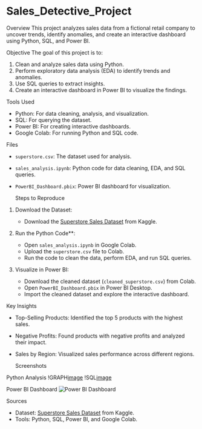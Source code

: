 # Sales_Detective_Project


 Overview
This project analyzes sales data from a fictional retail company to uncover trends, identify anomalies, and create an interactive dashboard using Python, SQL, and Power BI.



 Objective
The goal of this project is to:
1. Clean and analyze sales data using Python.
2. Perform exploratory data analysis (EDA) to identify trends and anomalies.
3. Use SQL queries to extract insights.
4. Create an interactive dashboard in Power BI to visualize the findings.



 Tools Used
- Python: For data cleaning, analysis, and visualization.
- SQL: For querying the dataset.
- Power BI: For creating interactive dashboards.
- Google Colab: For running Python and SQL code.



 Files
- `superstore.csv`: The dataset used for analysis.
- `sales_analysis.ipynb`: Python code for data cleaning, EDA, and SQL queries.
- `PowerBI_Dashboard.pbix`: Power BI dashboard for visualization.



  Steps to Reproduce
1. Download the Dataset:
   - Download the [Superstore Sales Dataset](https://www.kaggle.com/datasets/vivek468/superstore-dataset-final) from Kaggle.

2. Run the Python Code**:
   - Open `sales_analysis.ipynb` in Google Colab.
   - Upload the `superstore.csv` file to Colab.
   - Run the code to clean the data, perform EDA, and run SQL queries.

3. Visualize in Power BI:
   - Download the cleaned dataset (`cleaned_superstore.csv`) from Colab.
   - Open `PowerBI_Dashboard.pbix` in Power BI Desktop.
   - Import the cleaned dataset and explore the interactive dashboard.



 Key Insights
- Top-Selling Products: Identified the top 5 products with the highest sales.
- Negative Profits: Found products with negative profits and analyzed their impact.
- Sales by Region: Visualized sales performance across different regions.



  Screenshots

Python Analysis
!GRAPH[image](https://github.com/user-attachments/assets/ffa25758-99de-4aa3-ac5f-f26e99a54846)
!SQL[image](https://github.com/user-attachments/assets/85fc4f64-eb7c-40c3-99b4-be0adc0d1def)



 Power BI Dashboard
![Power BI Dashboard](https://via.placeholder.com/600x400.png?text=Power+BI+Dashboard+Screenshot)


 Sources
- Dataset: [Superstore Sales Dataset](https://www.kaggle.com/datasets/vivek468/superstore-dataset-final) from Kaggle.
- Tools: Python, SQL, Power BI, and Google Colab.
